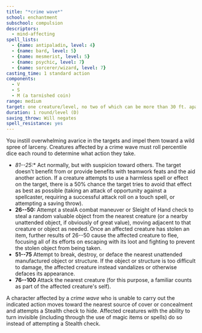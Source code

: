 ```yaml
---
title: "*crime wave*"
school: enchantment
subschool: compulsion
descriptors:
  - mind-affecting
spell_lists:
  - {name: antipaladin, level: 4}
  - {name: bard, level: 5}
  - {name: mesmerist, level: 5}
  - {name: psychic, level: 7}
  - {name: sorcerer/wizard, level: 7}
casting_time: 1 standard action
components:
  - V
  - S
  - M (a tarnished coin)
range: medium
target: one creature/level, no two of which can be more than 30 ft. apart
duration: 1 round/level (D)
saving_throw: Will negates
spell_resistance: yes
---
```


You instill overwhelming avarice in the targets and impel them toward a wild spree of larceny. Creatures affected by a crime wave must roll percentile dice each round to determine what action they take.

- *81--25:** Act normally, but with suspicion toward others. The target doesn't benefit from or provide benefits with teamwork feats and the aid another action. If a creature attempts to use a harmless spell or effect on the target, there is a 50% chance the target tries to avoid that effect as best as possible (taking an attack of opportunity against a spellcaster, requiring a successful attack roll on a touch spell, or attempting a saving throw).
- **26--50:** Attempt a stealA combat maneuver or Sleight of Hand check to steal a random valuable object from the nearest creature (or a nearby unattended object, if obviously of great value), moving adjacent to that creature or object as needed. Once an affected creature has stolen an item, further results of 26--50 cause the affected creature to flee, focusing all of its efforts on escaping with its loot and fighting to prevent the stolen object from being taken.
- **51--75** Attempt to break, destroy, or deface the nearest unattended manufactured object or structure. If the object or structure is too difficult to damage, the affected creature instead vandalizes or otherwise defaces its appearance.
- **76--100** Attack the nearest creature (for this purpose, a familiar counts as part of the affected creature's self).

A character affected by a *crime wave* who is unable to carry out the indicated action moves toward the nearest source of cover or concealment and attempts a Stealth check to hide. Affected creatures with the ability to turn invisible (including through the use of magic items or spells) do so instead of attempting a Stealth check.

